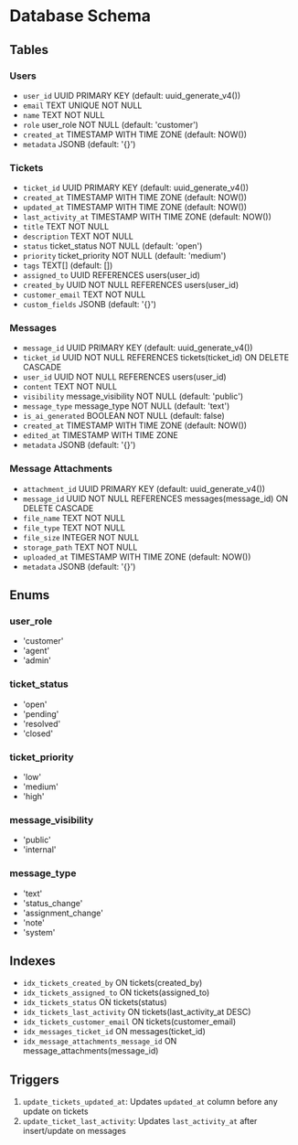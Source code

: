 # Database Schema

## Tables

### Users
- `user_id` UUID PRIMARY KEY (default: uuid_generate_v4())
- `email` TEXT UNIQUE NOT NULL
- `name` TEXT NOT NULL
- `role` user_role NOT NULL (default: 'customer')
- `created_at` TIMESTAMP WITH TIME ZONE (default: NOW())
- `metadata` JSONB (default: '{}')

### Tickets
- `ticket_id` UUID PRIMARY KEY (default: uuid_generate_v4())
- `created_at` TIMESTAMP WITH TIME ZONE (default: NOW())
- `updated_at` TIMESTAMP WITH TIME ZONE (default: NOW())
- `last_activity_at` TIMESTAMP WITH TIME ZONE (default: NOW())
- `title` TEXT NOT NULL
- `description` TEXT NOT NULL
- `status` ticket_status NOT NULL (default: 'open')
- `priority` ticket_priority NOT NULL (default: 'medium')
- `tags` TEXT[] (default: [])
- `assigned_to` UUID REFERENCES users(user_id)
- `created_by` UUID NOT NULL REFERENCES users(user_id)
- `customer_email` TEXT NOT NULL
- `custom_fields` JSONB (default: '{}')

### Messages
- `message_id` UUID PRIMARY KEY (default: uuid_generate_v4())
- `ticket_id` UUID NOT NULL REFERENCES tickets(ticket_id) ON DELETE CASCADE
- `user_id` UUID NOT NULL REFERENCES users(user_id)
- `content` TEXT NOT NULL
- `visibility` message_visibility NOT NULL (default: 'public')
- `message_type` message_type NOT NULL (default: 'text')
- `is_ai_generated` BOOLEAN NOT NULL (default: false)
- `created_at` TIMESTAMP WITH TIME ZONE (default: NOW())
- `edited_at` TIMESTAMP WITH TIME ZONE
- `metadata` JSONB (default: '{}')

### Message Attachments
- `attachment_id` UUID PRIMARY KEY (default: uuid_generate_v4())
- `message_id` UUID NOT NULL REFERENCES messages(message_id) ON DELETE CASCADE
- `file_name` TEXT NOT NULL
- `file_type` TEXT NOT NULL
- `file_size` INTEGER NOT NULL
- `storage_path` TEXT NOT NULL
- `uploaded_at` TIMESTAMP WITH TIME ZONE (default: NOW())
- `metadata` JSONB (default: '{}')

## Enums

### user_role
- 'customer'
- 'agent'
- 'admin'

### ticket_status
- 'open'
- 'pending'
- 'resolved'
- 'closed'

### ticket_priority
- 'low'
- 'medium'
- 'high'

### message_visibility
- 'public'
- 'internal'

### message_type
- 'text'
- 'status_change'
- 'assignment_change'
- 'note'
- 'system'

## Indexes
- `idx_tickets_created_by` ON tickets(created_by)
- `idx_tickets_assigned_to` ON tickets(assigned_to)
- `idx_tickets_status` ON tickets(status)
- `idx_tickets_last_activity` ON tickets(last_activity_at DESC)
- `idx_tickets_customer_email` ON tickets(customer_email)
- `idx_messages_ticket_id` ON messages(ticket_id)
- `idx_message_attachments_message_id` ON message_attachments(message_id)

## Triggers
1. `update_tickets_updated_at`: Updates `updated_at` column before any update on tickets
2. `update_ticket_last_activity`: Updates `last_activity_at` after insert/update on messages 